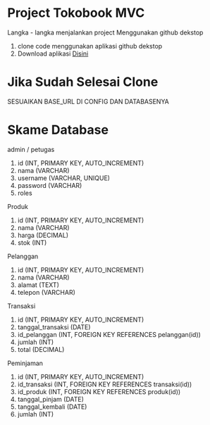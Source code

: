 # Project Tokobook MVC
Langka - langka menjalankan project Menggunakan github dekstop
1. clone code menggunakan aplikasi github dekstop
2. Download aplikasi [Disini](https://desktop.github.com/)


# Jika Sudah Selesai Clone
SESUAIKAN BASE_URL DI CONFIG DAN DATABASENYA

# Skame Database
admin / petugas
1. id (INT, PRIMARY KEY, AUTO_INCREMENT)
2. nama (VARCHAR)
3. username (VARCHAR, UNIQUE)
4. password (VARCHAR)
5. roles

Produk
1. id (INT, PRIMARY KEY, AUTO_INCREMENT)
2. nama (VARCHAR)
3. harga (DECIMAL)
4. stok (INT)

Pelanggan
1. id (INT, PRIMARY KEY, AUTO_INCREMENT)
2. nama (VARCHAR)
3. alamat (TEXT)
4. telepon (VARCHAR)

Transaksi
1. id (INT, PRIMARY KEY, AUTO_INCREMENT)
2. tanggal_transaksi (DATE)
3. id_pelanggan (INT, FOREIGN KEY REFERENCES pelanggan(id))
4. jumlah (INT)
5. total (DECIMAL)

Peminjaman
1. id (INT, PRIMARY KEY, AUTO_INCREMENT)
2. id_transaksi (INT, FOREIGN KEY REFERENCES transaksi(id))
3. id_produk (INT, FOREIGN KEY REFERENCES produk(id))
4. tanggal_pinjam (DATE)
5. tanggal_kembali (DATE)
6. jumlah (INT)

